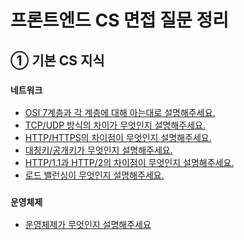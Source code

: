 # 프론트엔드 CS 면접 질문 정리

## ① 기본 CS 지식

### `네트워크`

- <a href="./network/osi7layer.md">OSI 7계층과 각 계층에 대해 아는대로 설명해주세요.</a>
- <a href="./network/tcpudp.md">TCP/UDP 방식의 차이가 무엇인지 설명해주세요.</a>
- <a href="./network//http.md">HTTP/HTTPS의 차이점이 무엇인지 설명해주세요.</a>
- <a href="./network/symmetricKey.md">대칭키/공개키가 무엇인지 설명해주세요.</a>
- <a href="./network//http11http20.md">HTTP/1.1과 HTTP/2의 차이점이 무엇인지 설명해주세요.</a>
- <a href="./network/loadbalancing.md">로드 밸런싱이 무엇인지 설명해주세요.</a>

### `운영체제`

- <a href="./os/operationSystem.md">운영체제가 무엇인지 설명해주세요</a>
